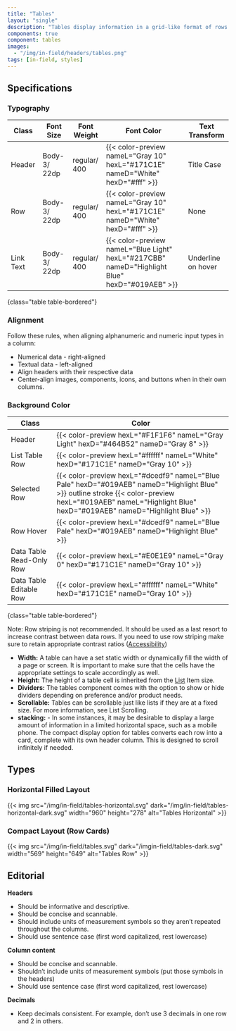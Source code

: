 ```yaml
---
title: "Tables"
layout: "single"
description: "Tables display information in a grid-like format of rows and columns."
components: true
component: tables
images:
  - "/img/in-field/headers/tables.png"
tags: [in-field, styles]
---
```


## Specifications

### Typography

<!-- prettier-ignore-start -->
| Class     | Font Size    | Font Weight   | Font Color                                                                                   | Text Transform     |
| --------- | ------------ | ------------- | -------------------------------------------------------------------------------------------- | ------------------ |
| Header    | Body-3/ 22dp | regular/ 400 | {{< color-preview nameL="Gray 10" hexL="#171C1E" nameD="White" hexD="#fff" >}}                | Title Case         |
| Row       | Body-3/ 22dp | regular/ 400 | {{< color-preview nameL="Gray 10" hexL="#171C1E" nameD="White" hexD="#fff" >}}                | None               |
| Link Text | Body-3/ 22dp | regular/ 400 | {{< color-preview nameL="Blue Light" hexL="#217CBB" nameD="Highlight Blue" hexD="#019AEB" >}} | Underline on hover |
{class="table table-bordered"}
<!-- prettier-ignore-end -->

### Alignment

Follow these rules, when aligning alphanumeric and numeric input types in a column:

- Numerical data - right-aligned
- Textual data - left-aligned
- Align headers with their respective data
- Center-align images, components, icons, and buttons when in their own columns.

### Background Color

<!-- prettier-ignore-start -->
| Class                    | Color                                                                                        |
| ------------------------ | -------------------------------------------------------------------------------------------- |
| Header                   | {{< color-preview hexL="#F1F1F6" nameL="Gray Light" hexD="#464B52" nameD="Gray 8" >}}        |
| List Table Row           | {{< color-preview hexL="#ffffff" nameL="White" hexD="#171C1E" nameD="Gray 10" >}}            |
| Selected Row             | {{< color-preview hexL="#dcedf9" nameL="Blue Pale" hexD="#019AEB" nameD="Highlight Blue" >}} outline stroke {{< color-preview hexL="#019AEB" nameL="Highlight Blue" hexD="#019AEB" nameD="Highlight Blue" >}} |
| Row Hover                | {{< color-preview hexL="#dcedf9" nameL="Blue Pale" hexD="#019AEB" nameD="Highlight Blue" >}} |
| Data Table Read-Only Row | {{< color-preview hexL="#E0E1E9" nameL="Gray 0" hexD="#171C1E" nameD="Gray 10" >}}           |
| Data Table Editable Row  | {{< color-preview hexL="#ffffff" nameL="White" hexD="#171C1E" nameD="Gray 10" >}}            |
{class="table table-bordered"}
<!-- prettier-ignore-end -->

Note: Row striping is not recommended. It should be used as a last resort to increase contrast between data rows. If you need to use row striping make sure to retain appropriate contrast ratios ([Accessibility](/foundations/accessibility/))

- **Width:** A table can have a set static width or dynamically fill the width of a page or screen. It is important to make sure that the cells have the appropriate settings to scale accordingly as well.
- **Height:** The height of a table cell is inherited from the [List](/components/in-field/lists/) Item size.
- **Dividers:** The tables component comes with the option to show or hide dividers depending on preference and/or product needs.
- **Scrollable:** Tables can be scrollable just like lists if they are at a fixed size. For more information, see List Scrolling.
- **stacking:** - In some instances, it may be desirable to display a large amount of information in a limited horizontal space, such as a mobile phone. The compact display option for tables converts each row into a card, complete with its own header column. This is designed to scroll infinitely if needed.

## Types

### Horizontal Filled Layout

{{< img src="/img/in-field/tables-horizontal.svg" dark="/img/in-field/tables-horizontal-dark.svg" width="960" height="278" alt="Tables Horizontal" >}}

### Compact Layout (Row Cards)

{{< img src="/img/in-field/tables.svg" dark="/imgin-field/tables-dark.svg" width="569" height="649" alt="Tables Row" >}}

## Editorial

**Headers**

- Should be informative and descriptive.
- Should be concise and scannable.
- Should include units of measurement symbols so they aren’t repeated throughout the columns.
- Should use sentence case (first word capitalized, rest lowercase)

**Column content**

- Should be concise and scannable.
- Shouldn’t include units of measurement symbols (put those symbols in the headers)
- Should use sentence case (first word capitalized, rest lowercase)

**Decimals**

- Keep decimals consistent. For example, don’t use 3 decimals in one row and 2 in others.
